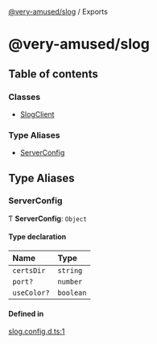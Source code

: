 [@very-amused/slog](README.md) / Exports

# @very-amused/slog

## Table of contents

### Classes

- [SlogClient](classes/SlogClient.md)

### Type Aliases

- [ServerConfig](modules.md#serverconfig)

## Type Aliases

### ServerConfig

Ƭ **ServerConfig**: `Object`

#### Type declaration

| Name | Type |
| :------ | :------ |
| `certsDir` | `string` |
| `port?` | `number` |
| `useColor?` | `boolean` |

#### Defined in

[slog.config.d.ts:1](https://github.com/very-amused/slog/blob/61064cf/slog.config.d.ts#L1)
